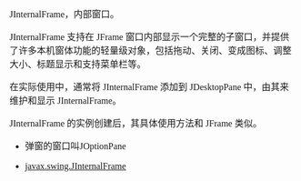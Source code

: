 <font face="SimSun" size=3>

JInternalFrame，内部窗口。

JInternalFrame 支持在 JFrame 窗口内部显示一个完整的子窗口，并提供了许多本机窗体功能的轻量级对象，包括拖动、关闭、变成图标、调整大小、标题显示和支持菜单栏等。

在实际使用中，通常将 JInternalFrame 添加到 JDesktopPane 中，由其来维护和显示 JInternalFrame。

JInternalFrame 的实例创建后，其具体使用方法和 JFrame 类似。

- 弹窗的窗口叫JOptionPane

- [javax.swing.JInternalFrame](https://docs.oracle.com/javase/8/docs/api/javax/swing/JInternalFrame.html)

</font>